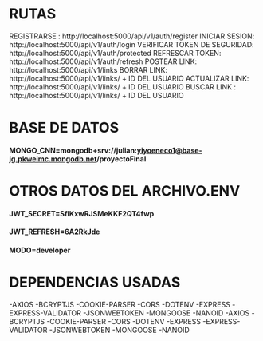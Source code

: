 # RUTAS

REGISTRARSE : http://localhost:5000/api/v1/auth/register
INICIAR SESION: http://localhost:5000/api/v1/auth/login
VERIFICAR TOKEN DE SEGURIDAD: http://localhost:5000/api/v1/auth/protected
REFRESCAR TOKEN: http://localhost:5000/api/v1/auth/refresh
POSTEAR LINK: http://localhost:5000/api/v1/links
BORRAR LINK: http://localhost:5000/api/v1/links/ + ID DEL USUARIO
ACTUALIZAR LINK: http://localhost:5000/api/v1/links/ + ID DEL USUARIO
BUSCAR LINK : http://localhost:5000/api/v1/links/ + ID DEL USUARIO

# BASE DE DATOS

#### MONGO_CNN=mongodb+srv://julian:yiyoeneco1@base-jg.pkweimc.mongodb.net/proyectoFinal

# OTROS DATOS DEL ARCHIVO.ENV

#### JWT_SECRET=SflKxwRJSMeKKF2QT4fwp

#### JWT_REFRESH=6A2RkJde

#### MODO=developer

# DEPENDENCIAS USADAS

-AXIOS
-BCRYPTJS
-COOKIE-PARSER
-CORS
-DOTENV
-EXPRESS
-EXPRESS-VALIDATOR
-JSONWEBTOKEN
-MONGOOSE
-NANOID -AXIOS
-BCRYPTJS
-COOKIE-PARSER
-CORS
-DOTENV
-EXPRESS
-EXPRESS-VALIDATOR
-JSONWEBTOKEN
-MONGOOSE
-NANOID
